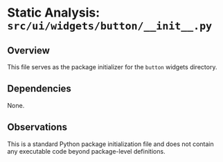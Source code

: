 # Static Analysis: `src/ui/widgets/button/__init__.py`

## Overview
This file serves as the package initializer for the `button` widgets directory.

## Dependencies
None.

## Observations
This is a standard Python package initialization file and does not contain any executable code beyond package-level definitions.